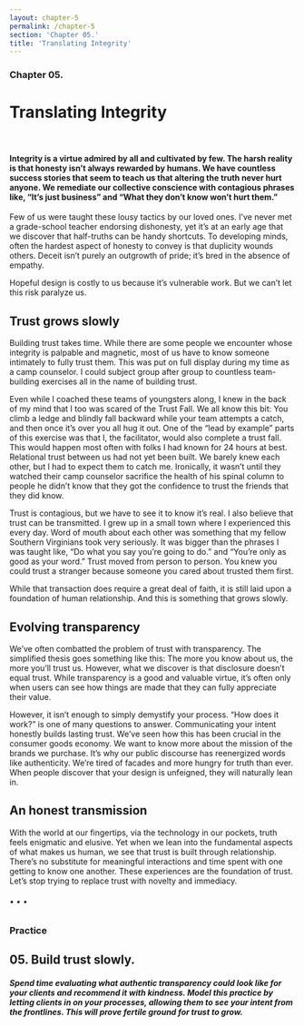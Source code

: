 ```yaml
---
layout: chapter-5
permalink: /chapter-5
section: 'Chapter 05.'
title: 'Translating Integrity'
---
```


### Chapter 05.
# Translating Integrity

<div class="divider">&nbsp;</div>

#### Integrity is a virtue admired by all and cultivated by few. The harsh reality is that honesty isn’t always rewarded by humans. We have countless success stories that seem to teach us that altering the truth never hurt anyone. We remediate our collective conscience with contagious phrases like, “It’s just business” and “What they don’t know won’t hurt them.”

Few of us were taught these lousy tactics by our loved ones. I’ve never met a grade-school teacher endorsing dishonesty, yet it’s at an early age that we discover that half-truths can be handy shortcuts. To developing minds, often the hardest aspect of honesty to convey is that duplicity wounds others. Deceit isn’t purely an outgrowth of pride; it’s bred in the absence of empathy.

Hopeful design is costly to us because it’s vulnerable work. But we can’t let this risk paralyze us.


## Trust grows slowly

Building trust takes time. While there are some people we encounter whose integrity is palpable and magnetic, most of us have to know someone intimately to fully trust them. This was put on full display during my time as a camp counselor. I could subject group after group to countless team-building exercises all in the name of building trust. 

Even while I coached these teams of youngsters along, I knew in the back of my mind that I too was scared of the Trust Fall. We all know this bit: You climb a ledge and blindly fall backward while your team attempts a catch, and then once it’s over you all hug it out. One of the “lead by example” parts of this exercise was that I, the facilitator, would also complete a trust fall. This would happen most often with folks I had known for 24 hours at best. Relational trust between us had not yet been built. We barely knew each other, but I had to expect them to catch me. Ironically, it wasn’t until they watched their camp counselor sacrifice the health of his spinal column to people he didn’t know that they got the confidence to trust the friends that they did know.

Trust is contagious, but we have to see it to know it’s real. I also believe that trust can be transmitted. I grew up in a small town where I experienced this every day. Word of mouth about each other was something that my fellow Southern Virginians took very seriously. It was bigger than the phrases I was taught like, “Do what you say you’re going to do.” and “You’re only as good as your word.” Trust moved from person to person. You knew you could trust a stranger because someone you cared about trusted them first. 

While that transaction does require a great deal of faith, it is still laid upon a foundation of human relationship. And this is something that grows slowly.


## Evolving transparency

We’ve often combatted the problem of trust with transparency. The simplified thesis goes something like this: The more you know about us, the more you’ll trust us. However, what we discover is that disclosure doesn’t equal trust. While transparency is a good and valuable virtue, it’s often only when users can see how things are made that they can fully appreciate their value.

However, it isn’t enough to simply demystify your process. “How does it work?” is one of many questions to answer. Communicating your intent honestly builds lasting trust. We’ve seen how this has been crucial in the consumer goods economy. We want to know more about the mission of the brands we purchase. It’s why our public discourse has reenergized words like authenticity. We’re tired of facades and more hungry for truth than ever. When people discover that your design is unfeigned, they will naturally lean in.


## An honest transmission

With the world at our fingertips, via the technology in our pockets, truth feels enigmatic and elusive. Yet when we lean into the fundamental aspects of what makes us human, we see that trust is built through relationship. There’s no substitute for meaningful interactions and time spent with one getting to know one another. These experiences are the foundation of trust. Let’s stop trying to replace trust with novelty and immediacy.


###### • • •

### Practice

## 05. Build trust slowly.
##### Spend time evaluating what authentic transparency could look like for your clients and recommend it with kindness. Model this practice by letting clients in on your processes, allowing them to see your intent from the frontlines. This will prove fertile ground for trust to grow.



